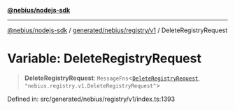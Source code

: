 [**@nebius/nodejs-sdk**](../../../../../README.md)

***

[@nebius/nodejs-sdk](../../../../../README.md) / [generated/nebius/registry/v1](../README.md) / DeleteRegistryRequest

# Variable: DeleteRegistryRequest

> **DeleteRegistryRequest**: `MessageFns`\<[`DeleteRegistryRequest`](../interfaces/DeleteRegistryRequest.md), `"nebius.registry.v1.DeleteRegistryRequest"`\>

Defined in: src/generated/nebius/registry/v1/index.ts:1393

